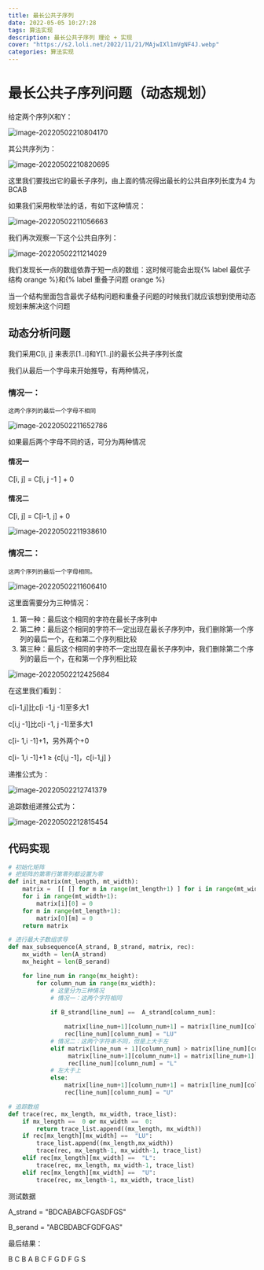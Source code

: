 ```yaml
---
title: 最长公共子序列
date: 2022-05-05 10:27:28
tags: 算法实现
description: 最长公共子序列 理论 + 实现
cover: "https://s2.loli.net/2022/11/21/MAjwIXl1mVgNF4J.webp"
categories: 算法实现
---
```


# 最长公共子序列问题（动态规划）

给定两个序列X和Y：

![image-20220502210804170](https://s2.loli.net/2022/11/05/wi5IyNa3LCk21Hz.png)

其公共序列为：

![image-20220502210820695](https://s2.loli.net/2022/11/05/b7XauMek8iBEsdL.png)

这里我们要找出它的最长子序列，由上面的情况得出最长的公共自序列长度为4 为BCAB

如果我们采用枚举法的话，有如下这种情况：

![image-20220502211056663](https://s2.loli.net/2022/11/05/LwiB6K3zOyhDn5v.png)

我们再次观察一下这个公共自序列：

![image-20220502211214029](https://s2.loli.net/2022/11/05/gXb4m9krRDTM8fP.png)

我们发现长一点的数组依靠于短一点的数组：这时候可能会出现{% label 最优子结构 orange %}和{% label 重叠子问题 orange %}

当一个结构里面包含最优子结构问题和重叠子问题的时候我们就应该想到使用动态规划来解决这个问题



## 动态分析问题

我们采用C[i, j] 来表示[1..i]和Y[1..j]的最长公共子序列长度

我们从最后一个字母来开始推导，有两种情况，

### 情况一：

	这两个序列的最后一个字母不相同

![image-20220502211652786](https://s2.loli.net/2022/11/05/Hbwk5gvEQYCMoml.png)

如果最后两个字母不同的话，可分为两种情况

#### 情况一

C[i, j] = C[i, j -1 ] + 0

#### 情况二

C[i, j] = C[i-1, j] + 0

![image-20220502211938610](https://s2.loli.net/2022/11/05/Z3QoH8V2pTt1zcb.png)



### 情况二：

	这两个序列的最后一个字母相同。

![image-20220502211606410](https://s2.loli.net/2022/11/05/F6H3Pi1mBvh8tls.png)

这里面需要分为三种情况：

1. 第一种：最后这个相同的字符在最长子序列中
2. 第二种：最后这个相同的字符不一定出现在最长子序列中，我们删除第一个序列的最后一个，在和第二个序列相比较
3. 第三种：最后这个相同的字符不一定出现在最长子序列中，我们删除第二个序列的最后一个，在和第一个序列相比较

![image-20220502212425684](https://s2.loli.net/2022/11/05/3NXMglOnGw5PtHq.png)

在这里我们看到：

c[i-1,j]比c[i -1,j -1]至多大1

c[i,j -1]比c[i -1, j -1]至多大1

c[i- 1,i -1]+1，另外两个+0

c[i- 1,i -1]+1 ≥ {c[i,j -1]，c[i-1,j] }



递推公式为：

![image-20220502212741379](https://s2.loli.net/2022/11/05/9KL8kRTHoeAIxCh.png)

追踪数组递推公式为：

![image-20220502212815454](https://s2.loli.net/2022/11/05/9KL8kRTHoeAIxCh.png)

## 代码实现

```python
# 初始化矩阵 
# 把矩阵的第零行第零列都设置为零
def init_matrix(mt_length, mt_width):
    matrix =  [[ [] for m in range(mt_length+1) ] for i in range(mt_width+1)]
    for i in range(mt_width+1):
        matrix[i][0] = 0
    for m in range(mt_length+1):
        matrix[0][m] = 0
    return matrix

# 进行最大子数组求导
def max_subsequence(A_strand, B_strand, matrix, rec):
    mx_width = len(A_strand)
    mx_height = len(B_serand)

    for line_num in range(mx_height):
        for column_num in range(mx_width):
            # 这里分为三种情况
            # 情况一：这两个字符相同
            
            if B_strand[line_num] ==  A_strand[column_num]:

                matrix[line_num+1][column_num+1] = matrix[line_num][column_num]+1
                rec[line_num][column_num] = "LU"
            # 情况二：这两个字符串不同，但是上大于左
            elif matrix[line_num + 1][column_num] > matrix[line_num][column_num+1]:
                 matrix[line_num+1][column_num+1] = matrix[line_num+1][column_num]
                 rec[line_num][column_num] = "L"
            # 左大于上 
            else:
                matrix[line_num+1][column_num+1] = matrix[line_num][column_num+1]
                rec[line_num][column_num] = "U"

# 追踪数组
def trace(rec, mx_length, mx_width, trace_list):
    if mx_length ==  0 or mx_width ==  0:
        return trace_list.append((mx_length, mx_width))
    if rec[mx_length][mx_width] ==  "LU":
        trace_list.append((mx_length,mx_width))
        trace(rec, mx_length-1, mx_width-1, trace_list)
    elif rec[mx_length][mx_width] ==  "L":
        trace(rec, mx_length, mx_width-1, trace_list)
    elif rec[mx_length][mx_width] ==  "U":
        trace(rec, mx_length-1, mx_width, trace_list)
```

测试数据

A_strand = "BDCABABCFGASDFGS"

B_serand = "ABCBDABCFGDFGAS"

最后结果：

B  C  B  A  B  C  F  G  D  F  G  S  
